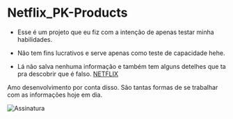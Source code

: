 # Netflix_PK-Products

- Esse é um projeto que eu fiz com a intenção de apenas testar minha habilidades.

- Não tem fins lucrativos e serve apenas como teste de capacidade hehe.

- Lá não salva nenhuma informação e também tem alguns detelhes que ta pra descobrir que é falso. [NETFLIX](https://pablo-kennediy.github.io/Netflix_PK-Products/)

Amo desenvolvimento por conta disso. São tantas formas de se trabalhar com as informações hoje em dia.

![Assinatura](https://user-images.githubusercontent.com/98966014/202895623-10e47c34-a8cb-4204-84ff-da275d64760d.png)
